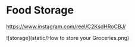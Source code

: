 # Food Storage

https://www.instagram.com/reel/C2KsdHRoCBJ/

![storage](static/How to store your Groceries.png)
